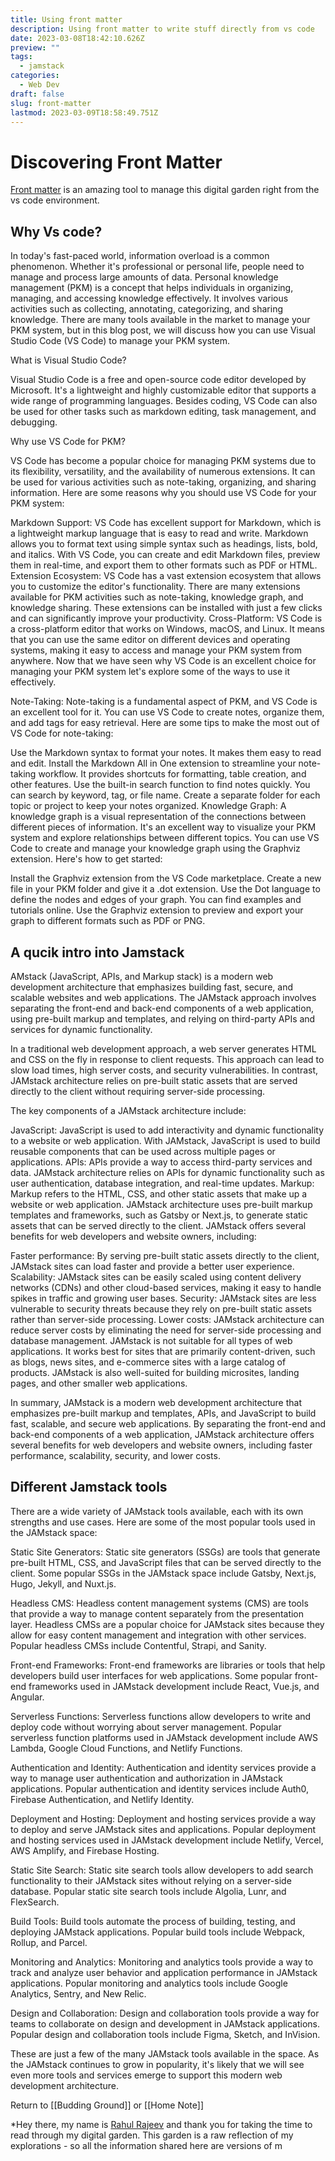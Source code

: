 ```yaml
---
title: Using front matter
description: Using front matter to write stuff directly from vs code
date: 2023-03-08T18:42:10.626Z
preview: ""
tags:
  - jamstack
categories:
  - Web Dev
draft: false
slug: front-matter
lastmod: 2023-03-09T18:58:49.751Z
---
```



# Discovering Front Matter
[Front matter](https://frontmatter.codes/) is an amazing tool to manage this digital garden right from the vs code environment.


## Why Vs code?
In today's fast-paced world, information overload is a common phenomenon. Whether it's professional or personal life, people need to manage and process large amounts of data. Personal knowledge management (PKM) is a concept that helps individuals in organizing, managing, and accessing knowledge effectively. It involves various activities such as collecting, annotating, categorizing, and sharing knowledge. There are many tools available in the market to manage your PKM system, but in this blog post, we will discuss how you can use Visual Studio Code (VS Code) to manage your PKM system.

What is Visual Studio Code?

Visual Studio Code is a free and open-source code editor developed by Microsoft. It's a lightweight and highly customizable editor that supports a wide range of programming languages. Besides coding, VS Code can also be used for other tasks such as markdown editing, task management, and debugging.

Why use VS Code for PKM?

VS Code has become a popular choice for managing PKM systems due to its flexibility, versatility, and the availability of numerous extensions. It can be used for various activities such as note-taking, organizing, and sharing information. Here are some reasons why you should use VS Code for your PKM system:

Markdown Support: VS Code has excellent support for Markdown, which is a lightweight markup language that is easy to read and write. Markdown allows you to format text using simple syntax such as headings, lists, bold, and italics. With VS Code, you can create and edit Markdown files, preview them in real-time, and export them to other formats such as PDF or HTML.
Extension Ecosystem: VS Code has a vast extension ecosystem that allows you to customize the editor's functionality. There are many extensions available for PKM activities such as note-taking, knowledge graph, and knowledge sharing. These extensions can be installed with just a few clicks and can significantly improve your productivity.
Cross-Platform: VS Code is a cross-platform editor that works on Windows, macOS, and Linux. It means that you can use the same editor on different devices and operating systems, making it easy to access and manage your PKM system from anywhere.
Now that we have seen why VS Code is an excellent choice for managing your PKM system let's explore some of the ways to use it effectively.

Note-Taking:
Note-taking is a fundamental aspect of PKM, and VS Code is an excellent tool for it. You can use VS Code to create notes, organize them, and add tags for easy retrieval. Here are some tips to make the most out of VS Code for note-taking:

Use the Markdown syntax to format your notes. It makes them easy to read and edit.
Install the Markdown All in One extension to streamline your note-taking workflow. It provides shortcuts for formatting, table creation, and other features.
Use the built-in search function to find notes quickly. You can search by keyword, tag, or file name.
Create a separate folder for each topic or project to keep your notes organized.
Knowledge Graph:
A knowledge graph is a visual representation of the connections between different pieces of information. It's an excellent way to visualize your PKM system and explore relationships between different topics. You can use VS Code to create and manage your knowledge graph using the Graphviz extension. Here's how to get started:

Install the Graphviz extension from the VS Code marketplace.
Create a new file in your PKM folder and give it a .dot extension.
Use the Dot language to define the nodes and edges of your graph. You can find examples and tutorials online.
Use the Graphviz extension to preview and export your graph to different formats such as PDF or PNG.


## A qucik intro into Jamstack
AMstack (JavaScript, APIs, and Markup stack) is a modern web development architecture that emphasizes building fast, secure, and scalable websites and web applications. The JAMstack approach involves separating the front-end and back-end components of a web application, using pre-built markup and templates, and relying on third-party APIs and services for dynamic functionality.

In a traditional web development approach, a web server generates HTML and CSS on the fly in response to client requests. This approach can lead to slow load times, high server costs, and security vulnerabilities. In contrast, JAMstack architecture relies on pre-built static assets that are served directly to the client without requiring server-side processing.

The key components of a JAMstack architecture include:

JavaScript: JavaScript is used to add interactivity and dynamic functionality to a website or web application. With JAMstack, JavaScript is used to build reusable components that can be used across multiple pages or applications.
APIs: APIs provide a way to access third-party services and data. JAMstack architecture relies on APIs for dynamic functionality such as user authentication, database integration, and real-time updates.
Markup: Markup refers to the HTML, CSS, and other static assets that make up a website or web application. JAMstack architecture uses pre-built markup templates and frameworks, such as Gatsby or Next.js, to generate static assets that can be served directly to the client.
JAMstack offers several benefits for web developers and website owners, including:

Faster performance: By serving pre-built static assets directly to the client, JAMstack sites can load faster and provide a better user experience.
Scalability: JAMstack sites can be easily scaled using content delivery networks (CDNs) and other cloud-based services, making it easy to handle spikes in traffic and growing user bases.
Security: JAMstack sites are less vulnerable to security threats because they rely on pre-built static assets rather than server-side processing.
Lower costs: JAMstack architecture can reduce server costs by eliminating the need for server-side processing and database management.
JAMstack is not suitable for all types of web applications. It works best for sites that are primarily content-driven, such as blogs, news sites, and e-commerce sites with a large catalog of products. JAMstack is also well-suited for building microsites, landing pages, and other smaller web applications.

In summary, JAMstack is a modern web development architecture that emphasizes pre-built markup and templates, APIs, and JavaScript to build fast, scalable, and secure web applications. By separating the front-end and back-end components of a web application, JAMstack architecture offers several benefits for web developers and website owners, including faster performance, scalability, security, and lower costs.


## Different Jamstack tools
There are a wide variety of JAMstack tools available, each with its own strengths and use cases. Here are some of the most popular tools used in the JAMstack space:

Static Site Generators: Static site generators (SSGs) are tools that generate pre-built HTML, CSS, and JavaScript files that can be served directly to the client. Some popular SSGs in the JAMstack space include Gatsby, Next.js, Hugo, Jekyll, and Nuxt.js.

Headless CMS: Headless content management systems (CMS) are tools that provide a way to manage content separately from the presentation layer. Headless CMSs are a popular choice for JAMstack sites because they allow for easy content management and integration with other services. Popular headless CMSs include Contentful, Strapi, and Sanity.

Front-end Frameworks: Front-end frameworks are libraries or tools that help developers build user interfaces for web applications. Some popular front-end frameworks used in JAMstack development include React, Vue.js, and Angular.

Serverless Functions: Serverless functions allow developers to write and deploy code without worrying about server management. Popular serverless function platforms used in JAMstack development include AWS Lambda, Google Cloud Functions, and Netlify Functions.

Authentication and Identity: Authentication and identity services provide a way to manage user authentication and authorization in JAMstack applications. Popular authentication and identity services include Auth0, Firebase Authentication, and Netlify Identity.

Deployment and Hosting: Deployment and hosting services provide a way to deploy and serve JAMstack sites and applications. Popular deployment and hosting services used in JAMstack development include Netlify, Vercel, AWS Amplify, and Firebase Hosting.

Static Site Search: Static site search tools allow developers to add search functionality to their JAMstack sites without relying on a server-side database. Popular static site search tools include Algolia, Lunr, and FlexSearch.

Build Tools: Build tools automate the process of building, testing, and deploying JAMstack applications. Popular build tools include Webpack, Rollup, and Parcel.

Monitoring and Analytics: Monitoring and analytics tools provide a way to track and analyze user behavior and application performance in JAMstack applications. Popular monitoring and analytics tools include Google Analytics, Sentry, and New Relic.

Design and Collaboration: Design and collaboration tools provide a way for teams to collaborate on design and development in JAMstack applications. Popular design and collaboration tools include Figma, Sketch, and InVision.

These are just a few of the many JAMstack tools available in the space. As the JAMstack continues to grow in popularity, it's likely that we will see even more tools and services emerge to support this modern web development architecture.

Return to [[Budding Ground]] or [[Home Note]]


*Hey there, my name is [Rahul Rajeev](https://rahulrajeev.net/?utm_src=garden) and thank you for taking the time to read through my digital garden. This garden is a raw reflection of my explorations - so all the information shared here are versions of m